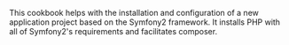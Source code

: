 This cookbook helps with the installation and configuration of a new application project
based on the Symfony2 framework. It installs PHP with all of Symfony2's requirements and
facilitates composer.